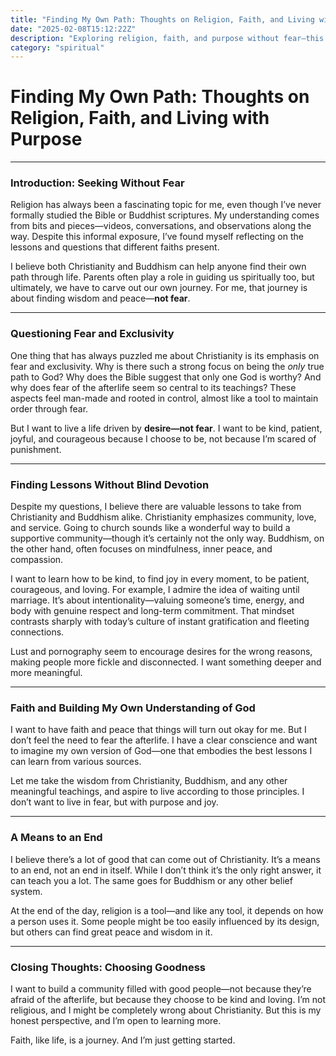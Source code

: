 ```yaml
---
title: "Finding My Own Path: Thoughts on Religion, Faith, and Living with Purpose"
date: "2025-02-08T15:12:22Z"
description: "Exploring religion, faith, and purpose without fear—this is my journey through Christianity, Buddhism, and personal reflection. Discover how to live with intention, kindness, and joy, beyond dogma and control. Join me in seeking wisdom and building a community rooted in love, not fear. 🌱🙏"
category: "spiritual"
---
```


# Finding My Own Path: Thoughts on Religion, Faith, and Living with Purpose
---

### Introduction: Seeking Without Fear

Religion has always been a fascinating topic for me, even though I’ve never formally studied the Bible or Buddhist scriptures. My understanding comes from bits and pieces—videos, conversations, and observations along the way. Despite this informal exposure, I’ve found myself reflecting on the lessons and questions that different faiths present.

I believe both Christianity and Buddhism can help anyone find their own path through life. Parents often play a role in guiding us spiritually too, but ultimately, we have to carve out our own journey. For me, that journey is about finding wisdom and peace—**not fear**.

---

### Questioning Fear and Exclusivity

One thing that has always puzzled me about Christianity is its emphasis on fear and exclusivity. Why is there such a strong focus on being the *only* true path to God? Why does the Bible suggest that only one God is worthy? And why does fear of the afterlife seem so central to its teachings? These aspects feel man-made and rooted in control, almost like a tool to maintain order through fear.

But I want to live a life driven by **desire—not fear**. I want to be kind, patient, joyful, and courageous because I choose to be, not because I’m scared of punishment.

---

### Finding Lessons Without Blind Devotion

Despite my questions, I believe there are valuable lessons to take from Christianity and Buddhism alike. Christianity emphasizes community, love, and service. Going to church sounds like a wonderful way to build a supportive community—though it’s certainly not the only way. Buddhism, on the other hand, often focuses on mindfulness, inner peace, and compassion.

I want to learn how to be kind, to find joy in every moment, to be patient, courageous, and loving. For example, I admire the idea of waiting until marriage. It’s about intentionality—valuing someone’s time, energy, and body with genuine respect and long-term commitment. That mindset contrasts sharply with today’s culture of instant gratification and fleeting connections.

Lust and pornography seem to encourage desires for the wrong reasons, making people more fickle and disconnected. I want something deeper and more meaningful.

---

### Faith and Building My Own Understanding of God

I want to have faith and peace that things will turn out okay for me. But I don’t feel the need to fear the afterlife. I have a clear conscience and want to imagine my own version of God—one that embodies the best lessons I can learn from various sources.

Let me take the wisdom from Christianity, Buddhism, and any other meaningful teachings, and aspire to live according to those principles. I don’t want to live in fear, but with purpose and joy.

---

### A Means to an End

I believe there’s a lot of good that can come out of Christianity. It’s a means to an end, not an end in itself. While I don’t think it’s the only right answer, it can teach you a lot. The same goes for Buddhism or any other belief system.

At the end of the day, religion is a tool—and like any tool, it depends on how a person uses it. Some people might be too easily influenced by its design, but others can find great peace and wisdom in it.

---

### Closing Thoughts: Choosing Goodness

I want to build a community filled with good people—not because they’re afraid of the afterlife, but because they choose to be kind and loving. I’m not religious, and I might be completely wrong about Christianity. But this is my honest perspective, and I’m open to learning more.

Faith, like life, is a journey. And I’m just getting started.